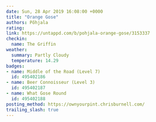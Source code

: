 ```yaml
---
date: Sun, 28 Apr 2019 16:08:00 +0000
title: "Orange Gose"
authors: Põhjala
rating:
link: https://untappd.com/b/pohjala-orange-gose/3153337
checkin:
  name: The Griffin
weather:
  summary: Partly Cloudy
  temperature: 14.29
badges:
- name: Middle of the Road (Level 7)
  id: 495402186
- name: Beer Connoisseur (Level 3)
  id: 495402187
- name: What Gose Round
  id: 495402188
posting_method: https://ownyourpint.chrisburnell.com/
trailing_slash: true
---
```

